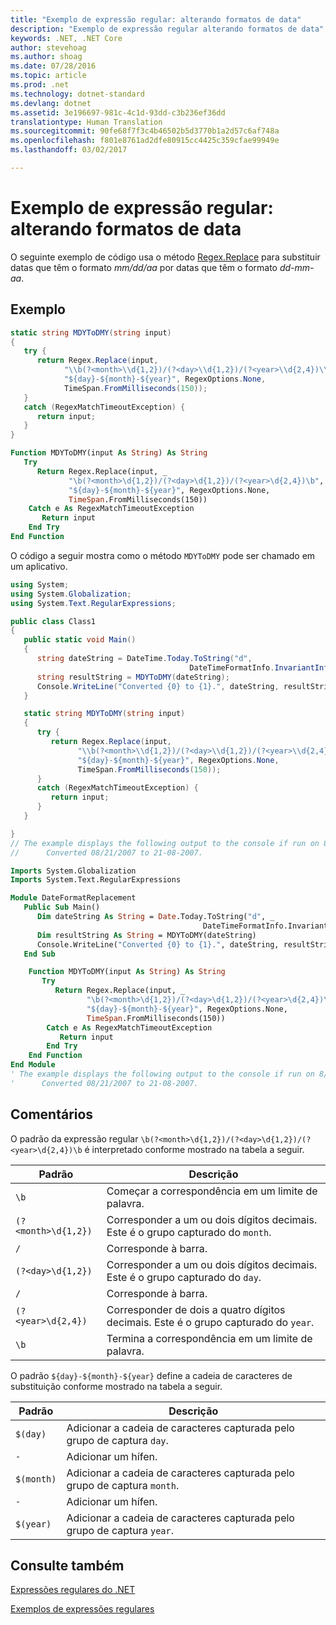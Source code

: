 ```yaml
---
title: "Exemplo de expressão regular: alterando formatos de data"
description: "Exemplo de expressão regular alterando formatos de data"
keywords: .NET, .NET Core
author: stevehoag
ms.author: shoag
ms.date: 07/28/2016
ms.topic: article
ms.prod: .net
ms.technology: dotnet-standard
ms.devlang: dotnet
ms.assetid: 3e196697-981c-4c1d-93dd-c3b236ef36dd
translationtype: Human Translation
ms.sourcegitcommit: 90fe68f7f3c4b46502b5d3770b1a2d57c6af748a
ms.openlocfilehash: f801e8761ad2dfe80915cc4425c359cfae99949e
ms.lasthandoff: 03/02/2017

---
```


# <a name="regular-expression-example-changing-date-formats"></a>Exemplo de expressão regular: alterando formatos de data

O seguinte exemplo de código usa o método [Regex.Replace](xref:System.Text.RegularExpressions.Regex.Replace(System.String,System.String)) para substituir datas que têm o formato *mm/dd/aa* por datas que têm o formato *dd-mm-aa*.

## <a name="example"></a>Exemplo

```csharp
static string MDYToDMY(string input) 
{
   try {
      return Regex.Replace(input, 
            "\\b(?<month>\\d{1,2})/(?<day>\\d{1,2})/(?<year>\\d{2,4})\\b",
            "${day}-${month}-${year}", RegexOptions.None,
            TimeSpan.FromMilliseconds(150));
   }         
   catch (RegexMatchTimeoutException) {
      return input;
   }
}
```

```vb
Function MDYToDMY(input As String) As String
   Try
      Return Regex.Replace(input, _
             "\b(?<month>\d{1,2})/(?<day>\d{1,2})/(?<year>\d{2,4})\b", _
             "${day}-${month}-${year}", RegexOptions.None,
             TimeSpan.FromMilliseconds(150))
    Catch e As RegexMatchTimeoutException
       Return input
    End Try         
End Function
```

O código a seguir mostra como o método `MDYToDMY` pode ser chamado em um aplicativo. 

```csharp
using System;
using System.Globalization;
using System.Text.RegularExpressions;

public class Class1
{
   public static void Main()
   {
      string dateString = DateTime.Today.ToString("d", 
                                        DateTimeFormatInfo.InvariantInfo);
      string resultString = MDYToDMY(dateString);
      Console.WriteLine("Converted {0} to {1}.", dateString, resultString);
   }

   static string MDYToDMY(string input) 
   {
      try {
         return Regex.Replace(input, 
               "\\b(?<month>\\d{1,2})/(?<day>\\d{1,2})/(?<year>\\d{2,4})\\b",
               "${day}-${month}-${year}", RegexOptions.None,
               TimeSpan.FromMilliseconds(150));
      }         
      catch (RegexMatchTimeoutException) {
         return input;
      }
   }

}
// The example displays the following output to the console if run on 8/21/2007:
//      Converted 08/21/2007 to 21-08-2007.
```

```vb
Imports System.Globalization
Imports System.Text.RegularExpressions

Module DateFormatReplacement
   Public Sub Main()
      Dim dateString As String = Date.Today.ToString("d", _
                                           DateTimeFormatInfo.InvariantInfo)
      Dim resultString As String = MDYToDMY(dateString)
      Console.WriteLine("Converted {0} to {1}.", dateString, resultString)
   End Sub

    Function MDYToDMY(input As String) As String
       Try
          Return Regex.Replace(input, _
                 "\b(?<month>\d{1,2})/(?<day>\d{1,2})/(?<year>\d{2,4})\b", _
                 "${day}-${month}-${year}", RegexOptions.None,
                 TimeSpan.FromMilliseconds(150))
        Catch e As RegexMatchTimeoutException
           Return input
        End Try         
    End Function
End Module
' The example displays the following output to the console if run on 8/21/2007:
'      Converted 08/21/2007 to 21-08-2007.
```

## <a name="comments"></a>Comentários

O padrão da expressão regular `\b(?<month>\d{1,2})/(?<day>\d{1,2})/(?<year>\d{2,4})\b` é interpretado conforme mostrado na tabela a seguir.

Padrão | Descrição
------- | ----------- 
`\b` | Começar a correspondência em um limite de palavra.
`(?<month>\d{1,2})` | Corresponder a um ou dois dígitos decimais. Este é o grupo capturado do `month`.
`/` | Corresponde à barra.
`(?<day>\d{1,2})` | Corresponder a um ou dois dígitos decimais. Este é o grupo capturado do `day`.
`/` | Corresponde à barra.
`(?<year>\d{2,4})` | Corresponder de dois a quatro dígitos decimais. Este é o grupo capturado do `year`.
`\b` | Termina a correspondência em um limite de palavra.
 
O padrão `${day}-${month}-${year}` define a cadeia de caracteres de substituição conforme mostrado na tabela a seguir.

Padrão | Descrição
------- | ----------- 
`$(day)` | Adicionar a cadeia de caracteres capturada pelo grupo de captura `day`.
`-` | Adicionar um hífen.
`$(month)` | Adicionar a cadeia de caracteres capturada pelo grupo de captura `month`.
`-` | Adicionar um hífen.
`$(year)` | Adicionar a cadeia de caracteres capturada pelo grupo de captura `year`.
 
## <a name="see-also"></a>Consulte também

[Expressões regulares do .NET](regular-expressions.md)

[Exemplos de expressões regulares](regex-examples.md)

